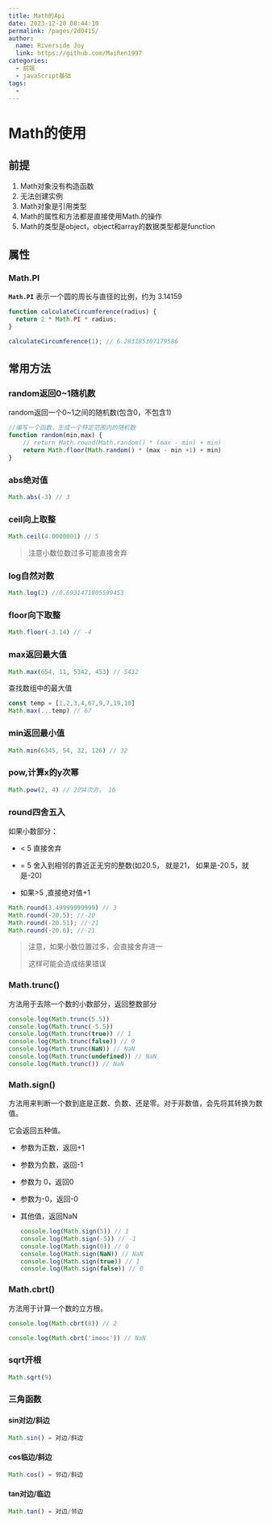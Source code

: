 ```yaml
---
title: Math的Api
date: 2023-12-20 08:44:10
permalink: /pages/2d0415/
author:
  name: Riverside Joy
  link: https://github.com/MaiRen1997
categories:
  - 前端
  - javaScript基础
tags:
  - 
---
```

# Math的使用

## 前提

1. Math对象没有构造函数
2. 无法创建实例
3. Math对象是引用类型
4. Math的属性和方法都是直接使用Math.的操作
5. Math的类型是object，object和array的数据类型都是function

## 属性

### Math.PI

**`Math.PI`** 表示一个圆的周长与直径的比例，约为 3.14159

```js
function calculateCircumference(radius) {
  return 2 * Math.PI * radius;
}

calculateCircumference(1); // 6.283185307179586
```

## 常用方法

### random返回0~1随机数

random返回一个0~1之间的随机数(包含0，不包含1)

``` js
//编写一个函数，生成一个特定范围内的随机数
function random(min,max) {
    // return Math.round(Math.random() * (max - min) + min)
    return Math.floor(Math.random() * (max - min +1) + min)
}
```

### abs绝对值

```js
Math.abs(-3) // 3
```

### ceil向上取整

```js
Math.ceil(4.0000001) // 5
```

> 注意小数位数过多可能直接舍弃

### log自然对数

```js
Math.log(2) //0.6931471805599453
```

### floor向下取整

```js
Math.floor(-3.14) // -4
```

### max返回最大值

```js
Math.max(654, 11, 5342, 453) // 5432
```

查找数组中的最大值

```js
const temp = [1,2,3,4,67,9,7,19,10]
Math.max(...temp) // 67
```

### min返回最小值

```js
Math.min(6345, 54, 32, 126) // 32
```

### pow,计算x的y次幂

```js
Math.pow(2, 4) // 2的4次方， 16
```

### round四舍五入

如果小数部分：

- < 5 直接舍弃
-  = 5 舍入到相邻的靠近正无穷的整数(如20.5， 就是21， 如果是-20.5，就是-20)

- 如果>5 ,直接绝对值+1

```js
Math.round(3.49999999999) // 3
Math.round(-20.5); //-20
Math.round(-20.51); //-21
Math.round(-20.6); //-21
```

> 注意，如果小数位置过多，会直接舍弃进一
>
> 这样可能会造成结果错误

### Math.trunc()

方法用于去除一个数的小数部分，返回整数部分

```js
console.log(Math.trunc(5.5))
console.log(Math.trunc(-5.5))
console.log(Math.trunc(true)) // 1
console.log(Math.trunc(false)) // 0
console.log(Math.trunc(NaN)) // NaN
console.log(Math.trunc(undefined)) // NaN
console.log(Math.trunc()) // NaN
```

### Math.sign()

方法用来判断一个数到底是正数、负数、还是零。对于非数值，会先将其转换为数值。

它会返回五种值。

- 参数为正数，返回+1

- 参数为负数，返回-1

- 参数为 0，返回0

- 参数为-0，返回-0

- 其他值，返回NaN

  ```js
  console.log(Math.sign(5)) // 1
  console.log(Math.sign(-5)) // -1
  console.log(Math.sign(0)) // 0
  console.log(Math.sign(NaN)) // NaN
  console.log(Math.sign(true)) // 1
  console.log(Math.sign(false)) // 0
  ```

### Math.cbrt()

方法用于计算一个数的立方根。

```js
console.log(Math.cbrt(8)) // 2

console.log(Math.cbrt('imooc')) // NaN
```

### sqrt开根

```js
Math.sqrt(9)
```

### 三角函数

#### sin对边/斜边

```js
Math.sin() = 对边/斜边
```

#### cos临边/斜边

```js
Math.cos() = 邻边/斜边
```

#### tan对边/临边

```js
Math.tan() = 对边/邻边
```
